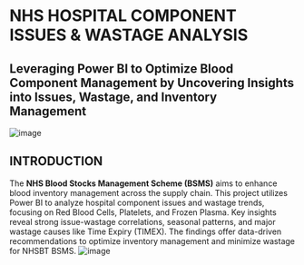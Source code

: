 # NHS HOSPITAL COMPONENT ISSUES & WASTAGE ANALYSIS 
## Leveraging Power BI to Optimize Blood Component Management by Uncovering Insights into Issues, Wastage, and Inventory Management
![image](https://github.com/user-attachments/assets/c4f0e9b5-7ab5-4902-ba68-374c94a38615)

## INTRODUCTION
The **NHS Blood Stocks Management Scheme (BSMS)** aims to enhance blood inventory management across the supply chain. This project utilizes Power BI to analyze hospital component issues and wastage trends, focusing on Red Blood Cells, Platelets, and Frozen Plasma. Key insights reveal strong issue-wastage correlations, seasonal patterns, and major wastage causes like Time Expiry (TIMEX). The findings offer data-driven recommendations to optimize inventory management and minimize wastage for NHSBT BSMS.
![image](https://github.com/user-attachments/assets/b256cb67-793a-4229-94ab-b1581ecf4cad)
